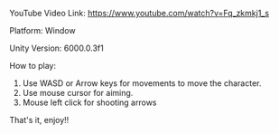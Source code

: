 YouTube Video Link: https://www.youtube.com/watch?v=Fq_zkmkj1_s

Platform: Window

Unity Version: 6000.0.3f1

How to play:
1. Use WASD or Arrow keys for movements to move the character.
2. Use mouse cursor for aiming.
3. Mouse left click for shooting arrows

That's it, enjoy!!
